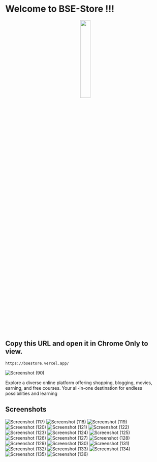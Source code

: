 # Welcome to BSE-Store !!!
<div align="center">
  <img src="https://github.com/jitenderji1137/BSE-Store/assets/113350806/c7059daf-01fa-49a8-bd9b-61d07dd660a8" width="25%" height="25%"/>
</div>

## Copy this URL and open it in Chrome Only to view.
```
https://bsestore.vercel.app/
```
![Screenshot (90)](https://github.com/jitenderji1137/BSE-Store/assets/113350806/76ddd9e3-b92b-44f5-a90d-12b550ba7b55)

Explore a diverse online platform offering shopping, blogging, movies, earning, and free courses. Your all-in-one destination for endless possibilities and learning

## Screenshots

![Screenshot (117)](https://github.com/jitenderji1137/BSE-Store/assets/113350806/4388355f-ac4c-4228-a618-ee69f2ca5887)
![Screenshot (118)](https://github.com/jitenderji1137/BSE-Store/assets/113350806/de4799b9-e873-4cf8-89e3-b6b0d55690f6)
![Screenshot (119)](https://github.com/jitenderji1137/BSE-Store/assets/113350806/2fe6c0bb-4c51-4df3-9ce0-2917bcc08726)
![Screenshot (120)](https://github.com/jitenderji1137/BSE-Store/assets/113350806/e2fb4c26-8aea-406d-9227-dca4e840fade)
![Screenshot (121)](https://github.com/jitenderji1137/BSE-Store/assets/113350806/e629b7b4-ddd9-4325-b158-ba10b3d6a561)
![Screenshot (122)](https://github.com/jitenderji1137/BSE-Store/assets/113350806/2c2325c3-d11c-4a16-a17d-d0cef3150a6b)
![Screenshot (123)](https://github.com/jitenderji1137/BSE-Store/assets/113350806/5b10a867-be0f-4fb1-b3d5-71dade764918)
![Screenshot (124)](https://github.com/jitenderji1137/BSE-Store/assets/113350806/82cc4e0d-1aa7-4f67-b643-ad1d28c3f2bc)
![Screenshot (125)](https://github.com/jitenderji1137/BSE-Store/assets/113350806/087aeba3-76b1-4745-be83-e80baf6fdd11)
![Screenshot (126)](https://github.com/jitenderji1137/BSE-Store/assets/113350806/80c009c3-0920-4a59-98eb-8281fc0d431a)
![Screenshot (127)](https://github.com/jitenderji1137/BSE-Store/assets/113350806/40e5e3de-5322-4c8c-b4b5-8212df8596e5)
![Screenshot (128)](https://github.com/jitenderji1137/BSE-Store/assets/113350806/df6a6fea-5252-4bd6-b302-d627903f5e6b)
![Screenshot (129)](https://github.com/jitenderji1137/BSE-Store/assets/113350806/e9d46df8-9335-42fd-9258-df067d4ef42e)
![Screenshot (130)](https://github.com/jitenderji1137/BSE-Store/assets/113350806/3e8d2f0d-0970-438c-b7ed-4b8beaa40d3a)
![Screenshot (131)](https://github.com/jitenderji1137/BSE-Store/assets/113350806/81ee8143-3a71-4154-9694-e0cf89ca355c)
![Screenshot (132)](https://github.com/jitenderji1137/BSE-Store/assets/113350806/3a81a9d8-7786-49bc-8e24-96247ea5f44c)
![Screenshot (133)](https://github.com/jitenderji1137/BSE-Store/assets/113350806/2de0d786-0dbe-42c6-a4d5-b144fc84c9d4)
![Screenshot (134)](https://github.com/jitenderji1137/BSE-Store/assets/113350806/8d232222-c554-492f-9ea4-a7024d54a6de)
![Screenshot (135)](https://github.com/jitenderji1137/BSE-Store/assets/113350806/c8c93ee6-a6fd-46a7-93c6-95a7de267c6b)
![Screenshot (136)](https://github.com/jitenderji1137/BSE-Store/assets/113350806/518cc356-8a12-4694-a481-66a34f228d1b)
